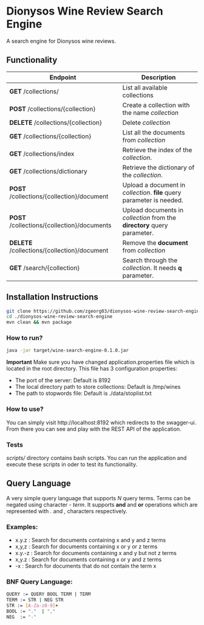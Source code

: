 # Dionysos Wine Review Search Engine
A search engine for Dionysos wine reviews.

## Functionality

|Endpoint                               |Description                        |
|---------------------------------------|-----------------------------------|
|**GET** /collections/                  | List all available collections        |
|**POST** /collections/{collection}     | Create a collection with the name *_collection_*  |
|**DELETE** /collections/{collection}     | Delete *_collection_*  |
|**GET** /collections/{collection}     | List all the documents from *_collection_*  |
|**GET** /collections/index                  | Retrieve the index of the  *_collection_*.|
|**GET** /collections/dictionary                  | Retrieve the dictionary of the  *_collection_*.|
|**POST** /collections/{collection}/document     | Upload a document in *_collection_*. **file** query parameter is needed.  |
|**POST** /collections/{collection}/documents     | Upload documents in *_collection_* from the **directory** query parameter.|
|**DELETE** /collections/{collection}/document     |Remove the **document** from *_collection_*  |
|**GET** /search/{collection}     | Search through the *_collection_*. It needs **q** parameter.  |


## Installation Instructions
```bash
git clone https://github.com/zgeorg03/dionysos-wine-review-search-engine.git
cd ./dionysos-wine-review-search-engine
mvn clean && mvn package
```

### How to run?
```bash
java -jar target/wine-search-engine-0.1.0.jar
```
**Important** Make sure you have changed application.properties file which is located in the root directory.
This file has 3 configuration properties:
* The port of the server: Default is 8192
* The local directory path to store collections: Default is /tmp/wines
* The path to stopwords file: Default is ./data/stoplist.txt

### How to use?
You can simply visit http://localhost:8192 which redirects to the swagger-ui. From there you 
can see and play with the REST API of the application.


### Tests
*_scripts/_* directory contains bash scripts. You can run the application and 
execute these scripts in oder to test its functionality.

## Query Language

A very simple query language that supports *_N_* query terms. Terms can be negated 
using character *_- term_*. It supports **and** and **or** operations which are represented
with *_._* and *_,_* characters respectively. 

### Examples:
* x.y.z  : Search for documents containing x and y and z terms
* x,y,z  : Search for documents containing x or y or z terms
* x.y.-z  : Search for documents containing x and y but not z terms
* x,y.z  : Search for documents containing x or y and z terms
* -x : Search for documents that do not contain the term x

### BNF Query Language:
```bash
QUERY := QUERY BOOL TERM | TERM  
TERM := STR | NEG STR
STR := [A-Za-z0-9]+
BOOL := "."  | ","
NEG  := "-"
```

